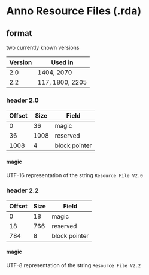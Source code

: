 # Anno Resource Files (.rda)

## format

two currently known versions

| Version | Used in         |
| ------- | --------------- |
| 2.0     | 1404, 2070      |
| 2.2     | 117, 1800, 2205 |

### header 2.0

| Offset | Size | Field         |
| ------ | ---- | ------------- |
| 0      | 36   | magic         |
| 36     | 1008 | reserved      |
| 1008   | 4    | block pointer |

#### magic

UTF-16 representation of the string `Resource File V2.0`

### header 2.2

| Offset | Size | Field         |
| ------ | ---- | ------------- |
| 0      | 18   | magic         |
| 18     | 766  | reserved      |
| 784    | 8    | block pointer |

#### magic

UTF-8 representation of the string `Resource File V2.2`
